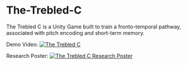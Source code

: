 # The-Trebled-C
The Trebled C is a Unity Game built to train a fronto-temporal pathway, associated with pitch encoding and short-term memory.

Demo Video:
[![The Trebled C](http://i.imgur.com/ojDvaki)](https://www.youtube.com/watch?v=cAAEySOGntU "The Trebled C")

Research Poster:
[![The Trebled C Research Poster](http://i.imgur.com/fF7qopJ)](https://drive.google.com/file/d/1C0ouUA6GtyKidZU73UXL2YtjWVSfoBiE/view "The Trebled C Research Poster")
